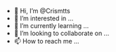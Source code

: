 - 👋 Hi, I’m @Crismtts
- 👀 I’m interested in ...
- 🌱 I’m currently learning ...
- 💞️ I’m looking to collaborate on ...
- 📫 How to reach me ...

<!---
Crismtts/Crismtts is a ✨ special ✨ repository because its `README.md` (this file) appears on your GitHub profile.
You can click the Preview link to take a look at your changes.
--->
